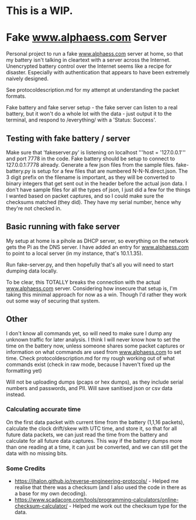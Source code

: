 # This is a WIP.

# Fake www.alphaess.com Server
Personal project to run a fake www.alphaess.com server at home, so that my battery isn't talking in cleartext with a server across the Internet. Unencrypted battery control over the Internet seems like a recipe for disaster. Especially with authentication that appears to have been extremely naively designed.

See protocoldescription.md for my attempt at understanding the packet formats.

Fake battery and fake server setup - the fake server can listen to a real battery, but it won't do a whole lot with the data - just output it to the terminal, and respond to /everything/ with a 'Status: Success'.

## Testing with fake battery / server

Make sure that 'fakeserver.py' is listening on localhost '''host = '127.0.0.1''' and port 7778 in the code. Fake battery should be setup to connect to 127.0.0.1:7778 already.
Generate a few json files from the sample files. fake-battery.py is setup for a few files that are numbered N-N-N.direct.json. The 3 digit prefix on the filename is important, as they will be converted to binary integers that get sent out in the header before the actual json data. I don't have sample files for all the types of json, I just did a few for the things I wanted based on packet captures, and so I could make sure the checksums matched (they did). They have my serial number, hence why they're not checked in.

## Basic running with fake server

My setup at home is a pihole as DHCP server, so everything on the network gets the Pi as the DNS server. I have added an entry for www.alphaess.com to point to a local server (in my instance, that's 10.1.1.35).

Run fake-server.py, and then hopefully that's all you will need to start dumping data locally.

To be clear, this TOTALLY breaks the connection with the actual www.alphaess.com server. Considering how insecure that setup is, I'm taking this minimal approach for now as a win. Though I'd rather they work out some way of securing that system. 

## Other

I don't know all commands yet, so will need to make sure I dump any unknown traffic for later analysis. I think I will never know how to set the time on the battery now, unless someone shares some packet captures or information on what commands are used from www.alphaess.com to set time.
Check protocoldescription.md for my rough working out of what commands exist (check in raw mode, because I haven't fixed up the formatting yet)

Will not be uploading dumps (pcaps or hex dumps), as they include serial numbers and passwords, and PII. Will save sanitised json or csv data instead.

### Calculating accurate time
On the first data packet with current time from the battery (1,1,16 packets), calculate the clock drift/skew with UTC time, and store it, so that for all future data packets, we can just read the time from the battery and calculate for all future data captures. This way if the battery dumps more than one reading at a time, it can just be converted, and we can still get the data with no missing bits.

### Some Credits
* https://jhalon.github.io/reverse-engineering-protocols/ - Helped me realise that there was a checksum (and I also used the code in there as a base for my own decoding).
* https://www.scadacore.com/tools/programming-calculators/online-checksum-calculator/ - Helped me work out the checksum type for the data.